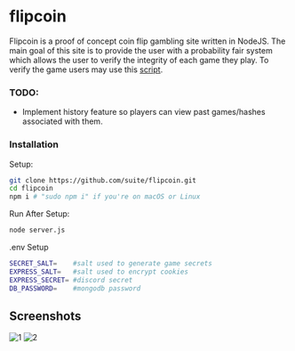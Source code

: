 # flipcoin

Flipcoin is a proof of concept coin flip gambling site written in NodeJS. The main goal of this site is to provide the user with a probability fair system which allows the user to verify the integrity of each game they play. To verify the game users may use this [script](https://repl.it/repls/SkeletalSquigglyClasses).

### TODO:

 - Implement history feature so players can view past games/hashes associated with them.

### Installation
Setup:

```sh
git clone https://github.com/suite/flipcoin.git
cd flipcoin
npm i # "sudo npm i" if you're on macOS or Linux
```

Run After Setup:

```sh
node server.js
```

.env Setup

```sh
SECRET_SALT=    #salt used to generate game secrets
EXPRESS_SALT=   #salt used to encrypt cookies
EXPRESS_SECRET= #discord secret
DB_PASSWORD=    #mongodb password
```
## Screenshots
![1](https://i.imgur.com/VAhRsqD.png)
![2](https://i.imgur.com/86X8kWS.png)
